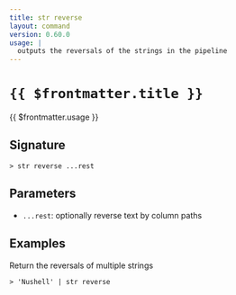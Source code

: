 ```yaml
---
title: str reverse
layout: command
version: 0.60.0
usage: |
  outputs the reversals of the strings in the pipeline
---
```


# `{{ $frontmatter.title }}`

<div style='white-space: pre-wrap;'>{{ $frontmatter.usage }}</div>

## Signature

`> str reverse ...rest`

## Parameters

- `...rest`: optionally reverse text by column paths

## Examples

Return the reversals of multiple strings

```shell
> 'Nushell' | str reverse
```
